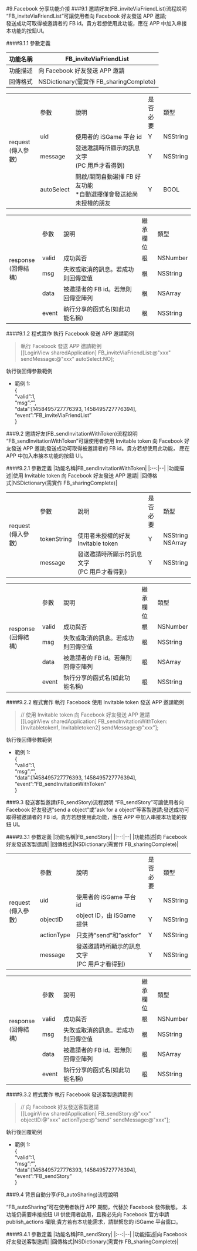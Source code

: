 #9.Facebook 分享功能介接
###9.1 邀請好友(FB_inviteViaFriendList)流程說明
“FB_inviteViaFriendList”可讓使用者向 Facebook 好友發送 APP 邀請;<br>
發送成功可取得被邀請者的 FB id。貴方若想使用此功能，應在 APP 中加入串接本功能的按鈕UI。

####9.1.1 參數定義

|功能名稱|FB_inviteViaFriendList|
|:--:|--|
|功能描述|向 Facebook 好友發送 APP 邀請|
|回傳格式|NSDictionary(需實作 FB_sharingComplete)|

<table>
<tr>
<td rowspan="4">request<br>(傳入參數)</td>
<td>參數</td>
<td>說明</td>
<td>是否<br>必要</td>
<td>類型</td>
</tr>
<tr>
<td>uid</td>
<td>使用者的 iSGame 平台 id</td>
<td>Y</td>
<td>NSString</td>
</tr>
<tr>
<td>message</td>
<td>發送邀請時所顯示的訊息文字<br>(PC 用戶才看得到)</td>
<td>Y</td>
<td>NSString</td>
</tr>
<tr>
<td>autoSelect</td>
<td>開啟/關閉自動選擇 FB 好友功能<br>*自動選擇僅會發送給尚未授權的朋友</td>
<td>Y</td>
<td>BOOL</td>
</tr>
</table>

<table>
<tr>
<td rowspan="5">response<br>(回傳結構)</td>
<td>參數</td>
<td>說明</td>
<td>繼承<br>欄位</td>
<td>類型</td>
</tr>
<tr>
<td>valid</td>
<td>成功與否</td>
<td>根</td>
<td>NSNumber</td>
</tr>
<tr>
<td>msg</td>
<td>失敗或取消的訊息。若成功則回傳空值</td>
<td>根</td>
<td>NSString</td>
</tr>
<tr>
<td>data</td>
<td>被邀請者的 FB id。若無則回傳空陣列</td>
<td>根</td>
<td>NSArray</td>
</tr>
<tr>
<td>event</td>
<td>執行分享的函式名(如此功能名稱)</td>
<td>根</td>
<td>NSString</td>
</tr>
</table>

####9.1.2 程式實作
執行 Facebook 發送 APP 邀請範例
>執行 Facebook 發送 APP 邀請範例<br>
>[[LoginView sharedApplication] FB_inviteViaFriendList:@"xxx"
sendMessage:@"xxx" autoSelect:NO];

執行後回傳參數範例

- 範例 1:<br>
{<br>
“valid”:1, <br>
“msg”:“”, <br>
“data”:[1458495727776393, 1458495727776394],<br> “event”:”FB_inviteViaFriendList”<br>
}

###9.2 邀請好友(FB_sendInvitationWithToken)流程說明
“FB_sendInvitationWithToken”可讓使用者使用 Invitable token 向 Facebook 好友發送 APP 邀請;發送成功可取得被邀請者的 FB id。貴方若想使用此功能， 應在 APP 中加入串接本功能的按鈕 UI。

####9.2.1 參數定義
|功能名稱|FB_sendInvitationWithToken|
|:--:|--|
|功能描述|使用 Invitable token 向 Facebook 好友發送 APP 邀請|
|回傳格式|NSDictionary(需實作 FB_sharingComplete)|

<table>
<tr>
<td rowspan="3">request<br>(傳入參數)</td>
<td>參數</td>
<td>說明</td>
<td>是否<br>必要</td>
<td>類型</td>
</tr>
<tr>
<td>tokenString</td>
<td>使用者未授權的好友 Invitable token</td>
<td>Y</td>
<td>NSString<br>NSArray</td>
</tr>
<tr>
<td>message</td>
<td>發送邀請時所顯示的訊息文字<br>(PC 用戶才看得到)</td>
<td>Y</td>
<td>NSString</td>
</tr>
</table>

<table>
<tr>
<td rowspan="5">response<br>(回傳結構)</td>
<td>參數</td>
<td>說明</td>
<td>繼承<br>欄位</td>
<td>類型</td>
</tr>
<tr>
<td>valid</td>
<td>成功與否</td>
<td>根</td>
<td>NSNumber</td>
</tr>
<tr>
<td>msg</td>
<td>失敗或取消的訊息。若成功則回傳空值</td>
<td>根</td>
<td>NSString</td>
</tr>
<tr>
<td>data</td>
<td>被邀請者的 FB id。若無則回傳空陣列</td>
<td>根</td>
<td>NSArray</td>
</tr>
<tr>
<td>event</td>
<td>執行分享的函式名(如此功能名稱)</td>
<td>根</td>
<td>NSString</td>
</tr>
</table>

####9.2.2 程式實作
執行 Facebook 使用 Invitable token 發送 APP 邀請範例
>// 使用 Invitable token 向 Facebook 好友發送 APP 邀請<br>
>[[LoginView sharedApplication] FB_sendInvitationWithToken: [Invitabletoken1, Invitabletoken2] sendMessage:@"xxx"];

執行後回傳參數範例

- 範例 1:<br>
{<br>
“valid”:1, <br>
“msg”:“”, <br>
“data”:[1458495727776393, 1458495727776394],<br> “event”:”FB_sendInvitationWithToken”<br>
}

###9.3 發送客製邀請(FB_sendStory)流程說明
“FB_sendStory”可讓使用者向 Facebook 好友發送”send a object”或”ask for a object”等客製邀請;發送成功可取得被邀請者的 FB id。貴方若想使用此功能，應在 APP 中加入串接本功能的按鈕 UI。

####9.3.1 參數定義
|功能名稱|FB_sendStory|
|:--:|--|
|功能描述|向 Facebook 好友發送客製邀請|
|回傳格式|NSDictionary(需實作 FB_sharingComplete)|

<table>
<tr>
<td rowspan="5">request<br>(傳入參數)</td>
<td>參數</td>
<td>說明</td>
<td>是否<br>必要</td>
<td>類型</td>
</tr>
<tr>
<td>uid</td>
<td>使用者的 iSGame 平台 id</td>
<td>Y</td>
<td>NSString</td>
</tr>
<tr>
<td>objectID</td>
<td>object ID，由 iSGame 提供</td>
<td>Y</td>
<td>NSString</td>
</tr>
<tr>
<td>actionType</td>
<td>只支持”send”和”askfor”</td>
<td>Y</td>
<td>NSString</td>
</tr>
<tr>
<td>message</td>
<td>發送邀請時所顯示的訊息文字<br>(PC 用戶才看得到)</td>
<td>Y</td>
<td>NSString</td>
</tr>
</table>

<table>
<tr>
<td rowspan="5">response<br>(回傳結構)</td>
<td>參數</td>
<td>說明</td>
<td>繼承<br>欄位</td>
<td>類型</td>
</tr>
<tr>
<td>valid</td>
<td>成功與否</td>
<td>根</td>
<td>NSNumber</td>
</tr>
<tr>
<td>msg</td>
<td>失敗或取消的訊息。若成功則回傳空值</td>
<td>根</td>
<td>NSString</td>
</tr>
<tr>
<td>data</td>
<td>被邀請者的 FB id。若無則回傳空陣列</td>
<td>根</td>
<td>NSArray</td>
</tr>
<tr>
<td>event</td>
<td>執行分享的函式名(如此功能名稱)</td>
<td>根</td>
<td>NSString</td>
</tr>
</table>

####9.3.2 程式實作
執行 Facebook 發送客製邀請範例
>// 向 Facebook 好友發送客製邀請<br>
>[[LoginView sharedApplication] FB_sendStory:@"xxx" objectID:@"xxx"
actionType:@"send" sendMessage:@"xxx"];

執行後回覆範例

- 範例 1:<br>
{<br>
“valid”:1, <br>
“msg”:“”, <br>
“data”:[1458495727776393, 1458495727776394],<br> “event”:”FB_sendStory”<br>
}

###9.4 背景自動分享(FB_autoSharing)流程說明

“FB_autoSharing”可在使用者執行 APP 期間，代替於 Facebook 發佈動態。 本功能仍需要串接按鈕 UI 供使用者啟用，且務必先向 Facebook 官方申請 publish_actions 權限;貴方若有本功能需求，請聯繫您的 iSGame 平台窗口。

####9.4.1 參數定義
|功能名稱|FB_sendStory|
|:--:|--|
|功能描述|向 Facebook 好友發送客製邀請|
|回傳格式|NSDictionary(需實作 FB_sharingComplete)|


